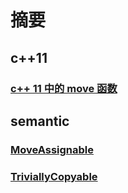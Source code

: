 # 摘要

## c++11

### [ c++ 11 中的 move  函数](./doc/move.md)


## semantic

### [MoveAssignable](./doc/MoveAssignable.md)

### [TriviallyCopyable](./doc/TriviallyCopyable.md)